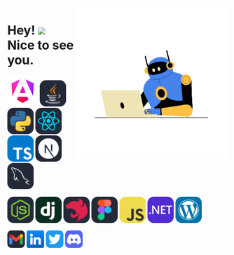 <img  align='right' src="https://github.com/SnaiderRangel/SnaiderRangel/blob/main/Media/Gifs/three.gif?raw=true" width="350" alt="giphy">
<h1 >Hey! <img src="https://media.giphy.com/media/hvRJCLFzcasrR4ia7z/giphy.gif" width="30"> Nice to see you.</h1>

[<img src="https://github.com/SnaiderRangel/SnaiderRangel/blob/main/Media/angular_gradient.png?raw=true" alt="Angular js" width="70">](https://angular.io/docs)
[<img src="https://raw.githubusercontent.com/SnaiderRangel/SnaiderRangel/c0c27150dbb01bd3f278048f37077ccd63c6e7b4/Media/Java-Dark.svg" alt="Java" width="60">](https://docs.oracle.com/en/java/)
[<img src="https://raw.githubusercontent.com/SnaiderRangel/SnaiderRangel/c0c27150dbb01bd3f278048f37077ccd63c6e7b4/Media/Python-Dark.svg" alt="Python" width="60">](https://docs.python.org/3/)
[<img src="https://raw.githubusercontent.com/SnaiderRangel/SnaiderRangel/c0c27150dbb01bd3f278048f37077ccd63c6e7b4/Media/React-Dark.svg" alt="React js" width="60">](https://react.dev/)
[<img src="https://raw.githubusercontent.com/SnaiderRangel/SnaiderRangel/c0c27150dbb01bd3f278048f37077ccd63c6e7b4/Media/TypeScript.svg" alt="TypeScript" width="60">](https://www.typescriptlang.org/docs/)
[<img src="https://raw.githubusercontent.com/SnaiderRangel/SnaiderRangel/be96012dbd61eabb10f6d215bc812677df803f6b/Media/NextJS-Dark.svg" alt="TypeScript" width="60">](https://www.typescriptlang.org/docs/)
[<img src="https://raw.githubusercontent.com/SnaiderRangel/SnaiderRangel/29ce037b6cb93706c9e5ff092eab3a1965c1f97d/Media/MySQL-Dark.svg" alt="MySQL" width="60">](https://www.typescriptlang.org/docs/)

[<img src="https://raw.githubusercontent.com/SnaiderRangel/SnaiderRangel/71ff1e0f9178c51fe6120141484243ddbd8f20c3/Media/NodeJS-Dark.svg" alt="Node js" width="60">](https://angular.io/docs)
[<img src="https://raw.githubusercontent.com/SnaiderRangel/SnaiderRangel/71ff1e0f9178c51fe6120141484243ddbd8f20c3/Media/Django.svg" alt="Django" width="60">](https://docs.oracle.com/en/java/)
[<img src="https://raw.githubusercontent.com/SnaiderRangel/SnaiderRangel/71ff1e0f9178c51fe6120141484243ddbd8f20c3/Media/NestJS-Dark.svg" alt="Nest js" width="60">](https://docs.python.org/3/)
[<img src="https://raw.githubusercontent.com/SnaiderRangel/SnaiderRangel/71ff1e0f9178c51fe6120141484243ddbd8f20c3/Media/Figma-Dark.svg" alt="figma" width="60">](https://react.dev/)
[<img src="https://raw.githubusercontent.com/SnaiderRangel/SnaiderRangel/71ff1e0f9178c51fe6120141484243ddbd8f20c3/Media/JavaScript.svg" alt="JavaScript" width="60">](https://www.typescriptlang.org/docs/)
[<img src="https://raw.githubusercontent.com/SnaiderRangel/SnaiderRangel/71ff1e0f9178c51fe6120141484243ddbd8f20c3/Media/DotNet.svg" alt="TypeScript" width="60">](https://www.typescriptlang.org/docs/)
[<img src="https://raw.githubusercontent.com/SnaiderRangel/SnaiderRangel/44de4be0c1c4c59b51fbcc6783ff4a8606d1d66e/Media/Wordpress.svg" alt="Wordpress" width="60">](https://www.typescriptlang.org/docs/)


[<img src="https://raw.githubusercontent.com/SnaiderRangel/SnaiderRangel/c0c27150dbb01bd3f278048f37077ccd63c6e7b4/Media/Gmail-Dark.svg" alt="Gmail" width="40">](mailto:armando311335@gmail.com)
[<img src="https://github.com/SnaiderRangel/SnaiderRangel/blob/main/Media/linkedin.png?raw=true" alt="telegram" width="40">](https://t.me/voko_aleksey)
[<img src="https://raw.githubusercontent.com/SnaiderRangel/SnaiderRangel/be96012dbd61eabb10f6d215bc812677df803f6b/Media/Twitter.svg" alt="Logo X" width="40">](https://t.me/oldcodersclub)
[<img src="https://raw.githubusercontent.com/SnaiderRangel/SnaiderRangel/71ff1e0f9178c51fe6120141484243ddbd8f20c3/Media/Discord.svg" alt="Discord" width="40">](https://t.me/oldcodersclub)


<!-- [![trophy](https://github-profile-trophy.vercel.app/?username=ryo-ma&theme=onedark&margin-w=15&margin-h=15&row=2&column=3)](https://github.com/ryo-ma/github-profile-trophy)
![SnaiderRangel's Streak](https://github-readme-streak-stats.herokuapp.com/?user=SnaiderRangel&theme=dark&hide_border=true) -->

<!-- [<img alt="GitHub Org's stars" src="https://img.shields.io/github/stars/OldCodersClub?label=OldCodersClub%27s%20Stars&logoColor=red&style=social" align="right">](https://github.com/OldCodersClub/faq)

[![wakatime](https://wakatime.com/badge/user/8cc8aa38-4041-409b-9d27-a85e5b897ad4.svg?style=social)](https://wakatime.com/@8cc8aa38-4041-409b-9d27-a85e5b897ad4)
[<img alt="GitHub User's stars" src="https://img.shields.io/github/stars/Aleksey-Voko?affiliations=OWNER%2CCOLLABORATOR%2CORGANIZATION_MEMBER&label=Total%20user%20stars%20in%20all%20repo&logoColor=red&style=social">](https://github.com/Aleksey-Voko?tab=repositories&q=&type=&language=&sort=stargazers)
[<img alt="GitHub followers" src="https://img.shields.io/github/followers/Aleksey-Voko?&logoColor=red&style=social">](https://github.com/Aleksey-Voko?tab=followers)
[<img alt="GitHub forks" src="https://img.shields.io/github/forks/Aleksey-Voko/TranslatorSelenium?logoColor=red&style=social">](https://github.com/Aleksey-Voko/TranslatorSelenium/network/members)

Last Edited on: 16/11/2021 -->
